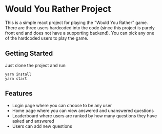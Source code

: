 # Would You Rather Project
This is a simple react project for playing the "Would You Rather" game. There are
three users hardcoded into the code (since this project is purely front end and
does not have a supporting backend). You can pick any one of the hardcoded users
to play the game. 

## Getting Started
Just clone the project and run 

```
yarn install
yarn start
```

## Features
* Login page where you can choose to be any user
* Home page where you can view answered and unanswered questions
* Leaderboard where users are ranked by how many questions they have asked and 
answered
* Users can add new questions
